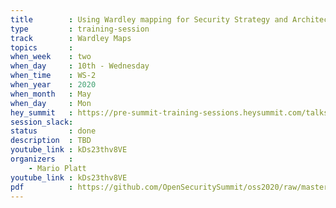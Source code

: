 ```yaml
---
title        : Using Wardley mapping for Security Strategy and Architecture development
type         : training-session
track        : Wardley Maps
topics       :
when_week    : two
when_day     : 10th - Wednesday
when_time    : WS-2
when_year    : 2020
when_month   : May
when_day     : Mon
hey_summit   : https://pre-summit-training-sessions.heysummit.com/talks/using-wardley-mapping-for-security-strategy-and-architecture-development/
session_slack:
status       : done
description  : TBD
youtube_link : kDs23thv8VE
organizers   : 
    - Mario Platt
youtube_link : kDs23thv8VE
pdf          : https://github.com/OpenSecuritySummit/oss2020/raw/master/content/outcomes/presentation/10%20Jun%20-%20Wardley%20Mapping%20for%20Strategy%20and%20Architecture%20by%20Mario%20Platt.pdf 
---
```






